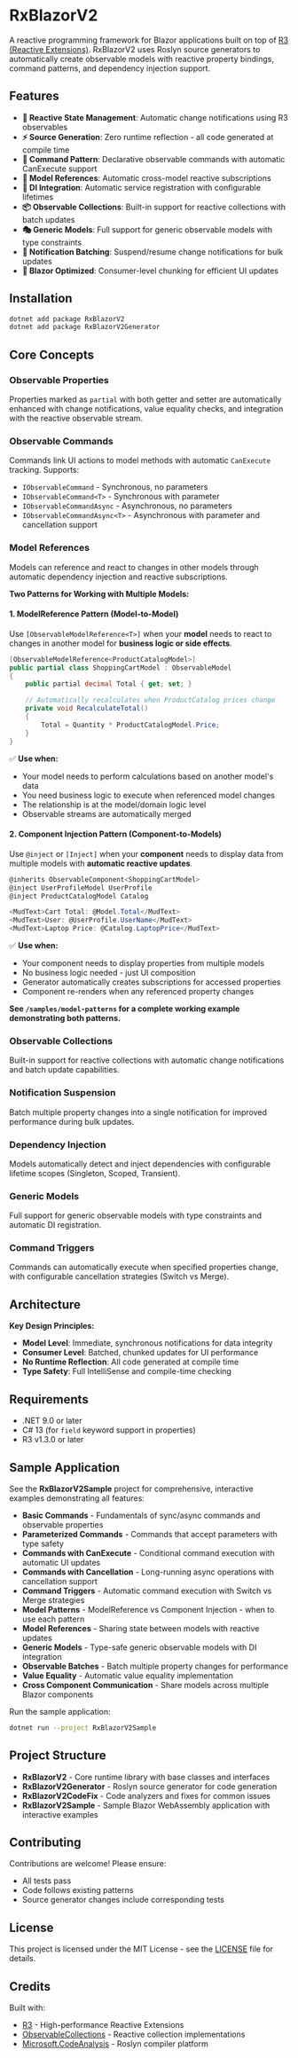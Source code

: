 # RxBlazorV2

A reactive programming framework for Blazor applications built on top of [R3 (Reactive Extensions)](https://github.com/Cysharp/R3). RxBlazorV2 uses Roslyn source generators to automatically create observable models with reactive property bindings, command patterns, and dependency injection support.

## Features

- **🔄 Reactive State Management**: Automatic change notifications using R3 observables
- **⚡ Source Generation**: Zero runtime reflection - all code generated at compile time
- **🎯 Command Pattern**: Declarative observable commands with automatic CanExecute support
- **🔗 Model References**: Automatic cross-model reactive subscriptions
- **💉 DI Integration**: Automatic service registration with configurable lifetimes
- **📦 Observable Collections**: Built-in support for reactive collections with batch updates
- **🎭 Generic Models**: Full support for generic observable models with type constraints
- **🔔 Notification Batching**: Suspend/resume change notifications for bulk updates
- **🎨 Blazor Optimized**: Consumer-level chunking for efficient UI updates

## Installation

```bash
dotnet add package RxBlazorV2
dotnet add package RxBlazorV2Generator
```

## Core Concepts

### Observable Properties
Properties marked as `partial` with both getter and setter are automatically enhanced with change notifications, value equality checks, and integration with the reactive observable stream.

### Observable Commands
Commands link UI actions to model methods with automatic `CanExecute` tracking. Supports:
- `IObservableCommand` - Synchronous, no parameters
- `IObservableCommand<T>` - Synchronous with parameter
- `IObservableCommandAsync` - Asynchronous, no parameters
- `IObservableCommandAsync<T>` - Asynchronous with parameter and cancellation support

### Model References
Models can reference and react to changes in other models through automatic dependency injection and reactive subscriptions.

**Two Patterns for Working with Multiple Models:**

#### 1. ModelReference Pattern (Model-to-Model)
Use `[ObservableModelReference<T>]` when your **model** needs to react to changes in another model for **business logic or side effects**.

```csharp
[ObservableModelReference<ProductCatalogModel>]
public partial class ShoppingCartModel : ObservableModel
{
    public partial decimal Total { get; set; }

    // Automatically recalculates when ProductCatalog prices change
    private void RecalculateTotal()
    {
        Total = Quantity * ProductCatalogModel.Price;
    }
}
```

✅ **Use when:**
- Your model needs to perform calculations based on another model's data
- You need business logic to execute when referenced model changes
- The relationship is at the model/domain logic level
- Observable streams are automatically merged

#### 2. Component Injection Pattern (Component-to-Models)
Use `@inject` or `[Inject]` when your **component** needs to display data from multiple models with **automatic reactive updates**.

```csharp
@inherits ObservableComponent<ShoppingCartModel>
@inject UserProfileModel UserProfile
@inject ProductCatalogModel Catalog

<MudText>Cart Total: @Model.Total</MudText>
<MudText>User: @UserProfile.UserName</MudText>
<MudText>Laptop Price: @Catalog.LaptopPrice</MudText>
```

✅ **Use when:**
- Your component needs to display properties from multiple models
- No business logic needed - just UI composition
- Generator automatically creates subscriptions for accessed properties
- Component re-renders when any referenced property changes

**See `/samples/model-patterns` for a complete working example demonstrating both patterns.**

### Observable Collections
Built-in support for reactive collections with automatic change notifications and batch update capabilities.

### Notification Suspension
Batch multiple property changes into a single notification for improved performance during bulk updates.

### Dependency Injection
Models automatically detect and inject dependencies with configurable lifetime scopes (Singleton, Scoped, Transient).

### Generic Models
Full support for generic observable models with type constraints and automatic DI registration.

### Command Triggers
Commands can automatically execute when specified properties change, with configurable cancellation strategies (Switch vs Merge).

## Architecture

**Key Design Principles:**
- **Model Level**: Immediate, synchronous notifications for data integrity
- **Consumer Level**: Batched, chunked updates for UI performance
- **No Runtime Reflection**: All code generated at compile time
- **Type Safety**: Full IntelliSense and compile-time checking

## Requirements

- .NET 9.0 or later
- C# 13 (for `field` keyword support in properties)
- R3 v1.3.0 or later

## Sample Application

See the **RxBlazorV2Sample** project for comprehensive, interactive examples demonstrating all features:

- **Basic Commands** - Fundamentals of sync/async commands and observable properties
- **Parameterized Commands** - Commands that accept parameters with type safety
- **Commands with CanExecute** - Conditional command execution with automatic UI updates
- **Commands with Cancellation** - Long-running async operations with cancellation support
- **Command Triggers** - Automatic command execution with Switch vs Merge strategies
- **Model Patterns** - ModelReference vs Component Injection - when to use each pattern
- **Model References** - Sharing state between models with reactive updates
- **Generic Models** - Type-safe generic observable models with DI integration
- **Observable Batches** - Batch multiple property changes for performance
- **Value Equality** - Automatic value equality implementation
- **Cross Component Communication** - Share models across multiple Blazor components

Run the sample application:
```bash
dotnet run --project RxBlazorV2Sample
```

## Project Structure

- **RxBlazorV2** - Core runtime library with base classes and interfaces
- **RxBlazorV2Generator** - Roslyn source generator for code generation
- **RxBlazorV2CodeFix** - Code analyzers and fixes for common issues
- **RxBlazorV2Sample** - Sample Blazor WebAssembly application with interactive examples

## Contributing

Contributions are welcome! Please ensure:
- All tests pass
- Code follows existing patterns
- Source generator changes include corresponding tests

## License

This project is licensed under the MIT License - see the [LICENSE](LICENSE) file for details.

## Credits

Built with:
- [R3](https://github.com/Cysharp/R3) - High-performance Reactive Extensions
- [ObservableCollections](https://github.com/Cysharp/ObservableCollections) - Reactive collection implementations
- [Microsoft.CodeAnalysis](https://github.com/dotnet/roslyn) - Roslyn compiler platform

